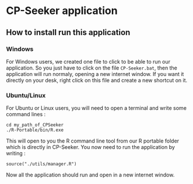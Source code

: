 # CP-Seeker application

## How to install run this application

### Windows
For Windows users, we created one file to click to be able to run our application.
So you just have to click on the file `CP-Seeker.bat`, then the application will run normaly, opening a new internet window.
If you want it directly on your desk, right click on this file and create a new shortcut on it.

### Ubuntu/Linux
For Ubuntu or Linux users, you will need to open a terminal and write some command lines :
```{bash}
cd my_path_of_CPSeeker
./R-Portable/bin/R.exe
```

This will open to you the R command line tool from our R portable folder which is directly in CP-Seeker. You now need to run the application by writing :
```{R}
source("./utils/manager.R")
```

Now all the application should run and open in a new internet window.